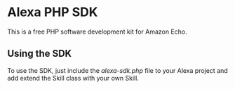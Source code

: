 # Alexa PHP SDK

This is a free PHP software development kit for Amazon Echo.

## Using the SDK

To use the SDK, just include the *alexa-sdk.php* file to your Alexa project and add extend the Skill class with your own Skill.

